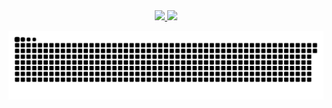 <!-- 
  TODO:
    TODO the TODO session
-->

<div align="center">
  <a href="https://github.com/pedroGoffi">
  <img height="180em" src="https://github-readme-stats.vercel.app/api?username=pedroGoffi&show_icons=true&theme=dracula&include_all_commits=true&count_private=true"/>
  <img height="180em" src="https://github-readme-stats.vercel.app/api/top-langs/?username=pedroGoffi&layout=compact&langs_count=7&theme=dracula"/>
</div>

  ![Snake animation](https://github.com/pedroGoffi/pedroGoffi/blob/output/github-contribution-grid-snake.svg) 
</div>
